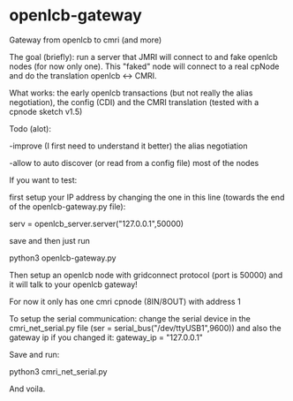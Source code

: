 # openlcb-gateway
Gateway from openlcb to cmri (and more)

The goal (briefly): run a server that JMRI will connect to and fake openlcb nodes (for now only one).
This "faked" node will connect to a real cpNode and do the translation openlcb <-> CMRI.

What works: the early openlcb transactions (but not really the alias negotiation), the config (CDI) and the CMRI translation (tested with a cpnode sketch v1.5)

Todo (alot):

-improve (I first need to understand it better) the alias negotiation

-allow to auto discover (or read from a config file) most of the nodes

If you want to test:

first setup your IP address by changing the one in this line (towards the end of the openlcb-gateway.py file):

serv = openlcb_server.server("127.0.0.1",50000)

save and then just run

python3 openlcb-gateway.py

Then setup an openlcb node with gridconnect protocol (port is 50000) and it will talk to your openlcb gateway!

For now it only has one cmri cpnode (8IN/8OUT) with address 1

To setup the serial communication: change the serial device in the cmri_net_serial.py file (ser = serial_bus("/dev/ttyUSB1",9600)) and also the gateway ip if you changed it: gateway_ip = "127.0.0.1"

Save and run:

python3 cmri_net_serial.py

And voila.